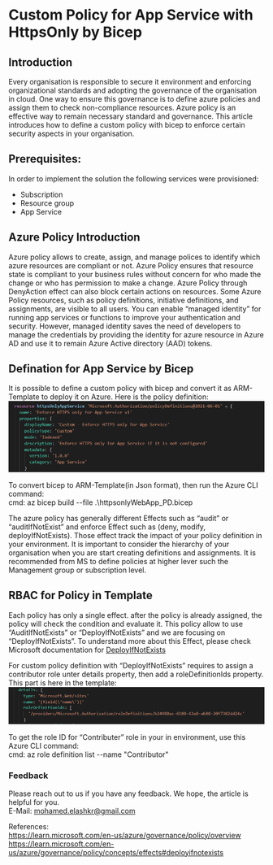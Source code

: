 # Custom Policy for App Service with HttpsOnly by Bicep

## Introduction
Every organisation is responsible to secure it environment and enforcing organizational standards and adopting the governance of the organisation in cloud. One way to ensure this governance is to define azure policies and assign them to check non-compliance resources. Azure policy is an effective way to remain necessary standard and governance. 
This article introduces how to define a custom policy with bicep to enforce certain security aspects in your organisation.

## Prerequisites:  
In order to implement the solution the following services were provisioned:  
 - Subscription 
 - Resource group
 - App Service

## Azure Policy Introduction
Azure policy allows to create, assign, and manage polices to identify which azure resources are compliant or not. Azure Policy ensures that resource state is compliant to your business rules without concern for who made the change or who has permission to make a change. Azure Policy through DenyAction effect can also block certain actions on resources. Some Azure Policy resources, such as policy definitions, initiative definitions, and assignments, are visible to all users.
You can enable “managed identity” for running app services or functions to improve your authentication and security. However, managed identity saves the need of developers to manage the credentials by providing the identity for azure resource in Azure AD and use it to remain Azure Active directory (AAD) tokens.

## Defination for App Service by Bicep
It is possible to define a custom policy with bicep and convert it as ARM-Template to deploy it on Azure.
Here is the policy definition:  
![alt text](https://github.com/melashkr/technical-articles/blob/main/bicep/custom-policy-appService-httpsOnly/images/policy-defintion.PNG?row=true "Azure Policy Defintion")

To convert bicep to ARM-Template(in Json format), then run the Azure CLI command:  
cmd: az bicep build --file .\httpsonlyWebApp_PD.bicep  

The azure policy has generally different Effects such as “audit” or “auditIfNotExist” and enforce Effect such as (deny, modify, deployIfNotExists). Those effect track the impact of your policy definition in your environment. 
It is important to consider the hierarchy of your organisation when you are start creating definitions and assignments. It is recommended from MS to define policies at higher lever such the Management group or subscription level.


## RBAC for Policy in Template
Each policy has only a single effect. after the policy is already assigned, the policy will check the condition and evaluate it. This policy allow to use “AuditIfNotExists” or “DeployIfNotExists” and we are focusing on “DeployIfNotExists”. To understand more about this Effect, please check Microsoft documentation for [DeployIfNotExists](https://learn.microsoft.com/en-us/azure/governance/policy/concepts/effects#deployifnotexists)

For custom policy definition with “DeployIfNotExists” requires to assign a contributor role  unter details property, then add a roleDefinitionIds property.
This part is here in the template:
![alt text](https://github.com/melashkr/technical-articles/blob/main/bicep/custom-policy-appService-httpsOnly/images/role-defintion.PNG?row=true "Role Defintion")

To get the role ID for “Contributer” role in your in environment, use this Azure CLI command:  
cmd: az role definition list --name "Contributor"



### Feedback  
Please reach out to us if you have any feedback. We hope, the article is helpful for you.  
E-Mail: mohamed.elashkr@gmail.com

References:  
https://learn.microsoft.com/en-us/azure/governance/policy/overview
https://learn.microsoft.com/en-us/azure/governance/policy/concepts/effects#deployifnotexists
